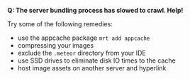 **Q:  The server bundling process has slowed to crawl.  Help!**  

Try some of the following remedies:
- use the appcache package ``mrt add appcache``
- compressing your images
- exclude the ``.meteor`` directory from your IDE
- use SSD drives to eliminate disk IO times to the cache
- host image assets on another server and hyperlink
